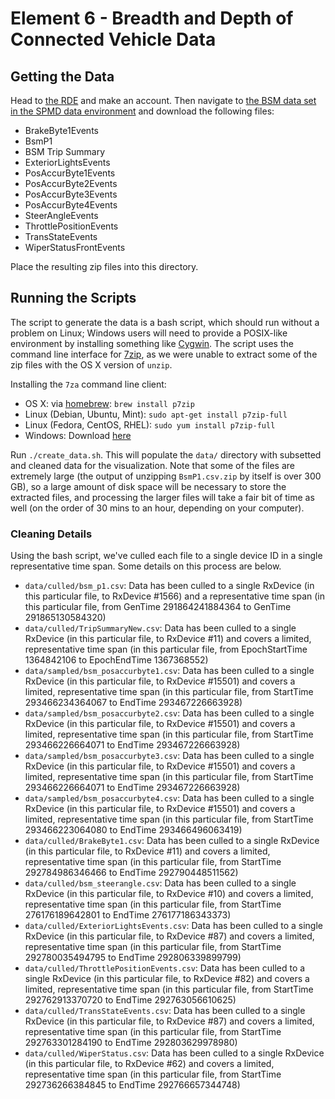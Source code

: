 # Element 6 - Breadth and Depth of Connected Vehicle Data

## Getting the Data
Head to [the RDE](https://its-rde.net/) and make an account.  Then navigate to [the BSM data set in the SPMD data environment](https://www.its-rde.net/data/showdf?dataSetNumber=10178) and download the following files:

 - BrakeByte1Events
 - BsmP1
 - BSM Trip Summary
 - ExteriorLightsEvents
 - PosAccurByte1Events
 - PosAccurByte2Events
 - PosAccurByte3Events
 - PosAccurByte4Events
 - SteerAngleEvents
 - ThrottlePositionEvents
 - TransStateEvents
 - WiperStatusFrontEvents

Place the resulting zip files into this directory.

## Running the Scripts

The script to generate the data is a bash script, which should run without a problem on Linux;  Windows users will need to provide a POSIX-like environment by installing something like [Cygwin](https://www.cygwin.com/).  The script uses the command line interface for [7zip](http://7-zip.org), as we were unable to extract some of the zip files with the OS X version of `unzip`.

Installing the `7za` command line client:

 - OS X: via [homebrew](http://brew.sh/): `brew install p7zip`
 - Linux (Debian, Ubuntu, Mint): `sudo apt-get install p7zip-full`
 - Linux (Fedora, CentOS, RHEL): `sudo yum install p7zip-full`
 - Windows: Download [here](http://www.7-zip.org/download.html)

Run `./create_data.sh`.  This will populate the `data/` directory with subsetted and cleaned data for the visualization.  Note that some of the files are extremely large (the output of unzipping `BsmP1.csv.zip` by itself is over 300 GB), so a large amount of disk space will be necessary to store the extracted files, and processing the larger files will take a fair bit of time as well (on the order of 30 mins to an hour, depending on your computer).

### Cleaning Details

Using the bash script, we've culled each file to a single device ID in a single representative time span.  Some details on this process are below. 

 - `data/culled/bsm_p1.csv`: Data has been culled to a single RxDevice (in this particular file, to RxDevice #1566) and a representative time span (in this particular file, from GenTime 291864241884364 to GenTime 291865130584320)
- `data/culled/TripSummaryNew.csv`: Data has been culled to a single RxDevice (in this particular file, to RxDevice #11) and covers a limited, representative time span (in this particular file, from EpochStartTime 1364842106 to EpochEndTime 1367368552)
- `data/sampled/bsm_posaccurbyte1.csv`: Data has been culled to a single RxDevice (in this particular file, to RxDevice #15501) and covers a limited, representative time span (in this particular file, from StartTime 293466234364067 to EndTime 293467226663928)
- `data/sampled/bsm_posaccurbyte2.csv`: Data has been culled to a single RxDevice (in this particular file, to RxDevice #15501) and covers a limited, representative time span (in this particular file, from StartTime 293466226664071 to EndTime 293467226663928)
- `data/sampled/bsm_posaccurbyte3.csv`: Data has been culled to a single RxDevice (in this particular file, to RxDevice #15501) and covers a limited, representative time span (in this particular file, from StartTime 293466226664071 to EndTime 293467226663928)
- `data/sampled/bsm_posaccurbyte4.csv`: Data has been culled to a single RxDevice (in this particular file, to RxDevice #15501) and covers a limited, representative time span (in this particular file, from StartTime 293466223064080 to EndTime 293466496063419)
- `data/culled/BrakeByte1.csv`: Data has been culled to a single RxDevice (in this particular file, to RxDevice #11) and covers a limited, representative time span  (in this particular file, from StartTime 292784986346466 to EndTime 292790448511562)
- `data/culled/bsm_steerangle.csv`: Data has been culled to a single RxDevice (in this particular file, to RxDevice #10) and covers a limited, representative time span  (in this particular file, from StartTime 276176189642801 to EndTime 276177186343373)
- `data/culled/ExteriorLightsEvents.csv`: Data has been culled to a single RxDevice (in this particular file, to RxDevice #87) and covers a limited, representative time span  (in this particular file, from StartTime 292780035494795 to EndTime 292806339899799)
- `data/culled/ThrottlePositionEvents.csv`: Data has been culled to a single RxDevice (in this particular file, to RxDevice #82) and covers a limited, representative time span  (in this particular file, from StartTime 292762913370720 to EndTime 292763056610625)
- `data/culled/TransStateEvents.csv`: Data has been culled to a single RxDevice (in this particular file, to RxDevice #87) and covers a limited, representative time span  (in this particular file, from StartTime 292763301284190 to EndTime 292803629978980)
- `data/culled/WiperStatus.csv`: Data has been culled to a single RxDevice (in this particular file, to RxDevice #62) and covers a limited, representative time span  (in this particular file, from StartTime 292736266384845 to EndTime 292766657344748)